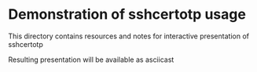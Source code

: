 # Demonstration of sshcertotp usage

This directory contains resources and notes for interactive presentation of sshcertotp

Resulting presentation will be available as asciicast
